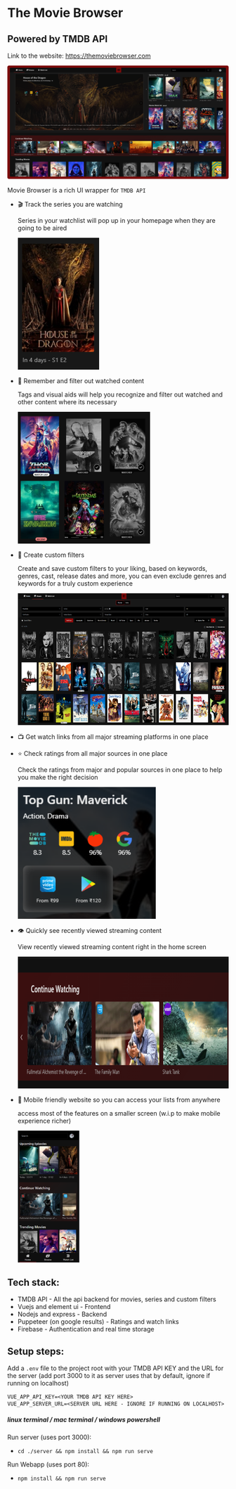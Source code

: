 # The Movie Browser
## Powered by TMDB API
Link to the website: https://themoviebrowser.com

![image](./public/images/showcase1.png)

Movie Browser is a rich UI wrapper for `TMDB API`
- 🎬 Track the series you are watching

    Series in your watchlist will pop up in your homepage when they are going to be aired

    <img src="./public/images/track.png" alt="track" height="300" width="auto"/>

- 🐾 Remember and filter out watched content

    Tags and visual aids will help you recognize and filter out watched and other content where its necessary

    <img src="./public/images/aid.png" alt="aid" height="300" width="auto"/>

- 🧭 Create custom filters

    Create and save custom filters to your liking, based on keywords, genres, cast, release dates and more, you can even exclude genres and keywords for a truly custom experience

    <img src="./public/images/filters.png" alt="filters" height="300" width="auto"/>

- 📺 Get watch links from all major streaming platforms in one place


- ⭐ Check ratings from all major sources in one place

    Check the ratings from major and popular sources in one place to help you make the right decision

    <img src="./public/images/ratings.png" alt="ratings" height="300" width="auto"/>

- 👁️ Quickly see recently viewed streaming content

    View recently viewed streaming content right in the home screen

    <img src="./public/images/stream.png" alt="stream" height="300" width="auto"/>

- 📱 Mobile friendly website so you can access your lists from anywhere

    access most of the features on a smaller screen (w.i.p to make mobile experience richer)

    <img src="./public/images/mobile.png" alt="mobile" height="300" width="auto"/>

## Tech stack:
- TMDB API - All the api backend for movies, series and custom filters
- Vuejs and element ui - Frontend
- Nodejs and express  - Backend
- Puppeteer (on google results) - Ratings and watch links
- Firebase - Authentication and real time storage
## Setup steps:

Add a `.env` file to the project root with your TMDB API KEY
and the URL for the server (add port 3000 to it as server uses that by default, ignore if running on localhost)

```
VUE_APP_API_KEY=<YOUR TMDB API KEY HERE>
VUE_APP_SERVER_URL=<SERVER URL HERE - IGNORE IF RUNNING ON LOCALHOST>
```

##### linux terminal / mac terminal / windows powershell

Run server (uses port 3000):

-   `cd ./server && npm install && npm run serve`

Run Webapp (uses port 80):

-   `npm install && npm run serve`
